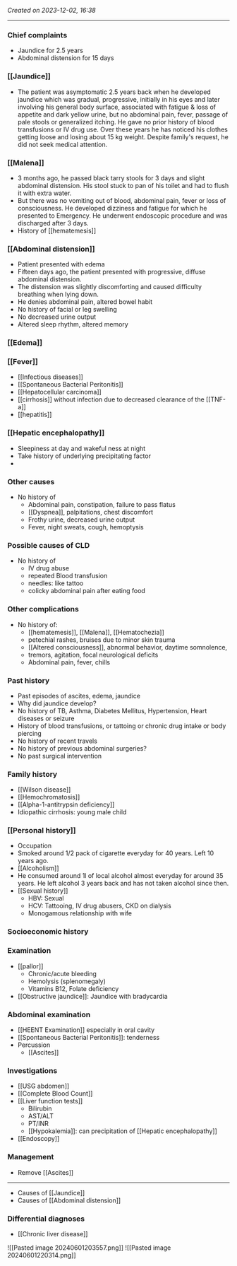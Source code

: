*Created on 2023-12-02, 16:38* 

---

### Chief complaints
- Jaundice for 2.5 years
- Abdominal distension for 15 days
### [[Jaundice]]
- The patient was asymptomatic 2.5 years back when he developed  jaundice which was gradual, progressive, initially in his eyes and later involving his general body surface, associated with fatigue & loss of appetite and dark yellow urine, but no abdominal pain, fever, passage of pale stools or generalized itching. He gave no prior history of blood transfusions or IV drug use. Over these years he has noticed his clothes getting loose and losing about 15 kg weight. Despite family's request, he did not seek medical attention. 

### [[Malena]] 
- 3 months ago, he passed black tarry stools for 3 days and slight abdominal distension. His stool stuck to pan of his toilet and had to flush it with extra water. 
- But there was no vomiting out of blood, abdominal pain, fever or loss of consciousness. He developed dizziness and fatigue for which he presented to Emergency. He underwent endoscopic procedure and was discharged after 3 days. 
- History of [[hematemesis]] 
### [[Abdominal distension]] 
- Patient presented with edema
- Fifteen days ago, the patient presented with progressive, diffuse abdominal distension. 
- The distension was slightly discomforting and caused difficulty breathing when lying down.
- He denies abdominal pain, altered bowel habit
- No history of facial or leg swelling
- No decreased urine output
- Altered sleep rhythm, altered memory 
### [[Edema]]
### [[Fever]] 
- [[Infectious diseases]]
- [[Spontaneous Bacterial Peritonitis]]
- [[Hepatocellular carcinoma]]
- [[cirrhosis]] without infection due to decreased clearance of the [[TNF-a]] 
- [[hepatitis]] 
### [[Hepatic encephalopathy]] 
- Sleepiness at day and wakeful ness at night
- Take history of underlying precipitating factor
- 
### Other causes
- No history of 
	- Abdominal pain, constipation, failure to pass flatus
	- [[Dyspnea]], palpitations, chest discomfort
	- Frothy urine, decreased urine output
	- Fever, night sweats, cough, hemoptysis 
### Possible causes of CLD
- No history of
	- IV drug abuse
	- repeated Blood transfusion 
	- needles: like tattoo
	- colicky abdominal pain after eating food
### Other complications
- No history of:
	- [[hematemesis]], [[Malena]], [[Hematochezia]]
	- petechial rashes, bruises due to minor skin trauma
	- [[Altered consciousness]], abnormal behavior, daytime somnolence, 
	- tremors, agitation, focal neurological deficits
	- Abdominal pain, fever, chills
### Past history
- Past episodes of ascites, edema, jaundice
- Why did jaundice develop? 
- No history of TB, Asthma, Diabetes Mellitus, Hypertension, Heart diseases or seizure
- History of blood transfusions, or tattoing or chronic drug intake or body piercing
- No history of recent travels
- No history of previous abdominal surgeries?
- No past surgical intervention
### Family history
- [[Wilson disease]]
- [[Hemochromatosis]]
- [[Alpha-1-antitrypsin deficiency]] 
- Idiopathic cirrhosis: young male child
### [[Personal history]] 
- Occupation 
- Smoked around 1/2 pack of cigarette everyday for 40 years. Left 10 years ago.
- [[Alcoholism]] 
- He consumed around 1l of local alcohol almost everyday for around 35 years. He left alcohol 3 years back and has not taken alcohol since then. 
- [[Sexual history]] 
	- HBV: Sexual
	- HCV: Tattooing, IV drug abusers, CKD on dialysis
	- Monogamous relationship with wife 
### Socioeconomic history

### Examination
- [[pallor]]
	- Chronic/acute bleeding
	- Hemolysis (splenomegaly)
	- Vitamins B12, Folate deficiency
- [[Obstructive jaundice]]: Jaundice with bradycardia

### Abdominal examination
- [[HEENT Examination]] especially in oral cavity
- [[Spontaneous Bacterial Peritonitis]]: tenderness
- Percussion
	- [[Ascites]] 
### Investigations
- [[USG abdomen]]
- [[Complete Blood Count]]
- [[Liver function tests]]
	- Bilirubin
	- AST/ALT
	- PT/INR
	- [[Hypokalemia]]: can precipitation of [[Hepatic encephalopathy]] 
- [[Endoscopy]] 
### Management
- Remove [[Ascites]] 
---
- Causes  of [[Jaundice]]
- Causes of [[Abdominal distension]] 
### Differential diagnoses
- [[Chronic liver disease]]

![[Pasted image 20240601203557.png]]
![[Pasted image 20240601220314.png]]